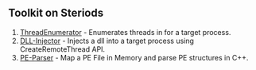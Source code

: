 ## Toolkit on Steriods

1. [ThreadEnumerator](https://github.com/xelemental/Windows-Toolkit/blob/main/ThreadIDEnumerator.cpp) - Enumerates threads in for a target process.
2. [DLL-Injector](https://github.com/xelemental/Windows-Toolkit/blob/main/DLL-Injector.cpp) - Injects a dll into a target process using CreateRemoteThread API.
3. [PE-Parser](https://github.com/xelemental/Windows-Toolkit/blob/main/PE-Parser.cpp) - Map a PE File in Memory and parse PE structures in C++.
